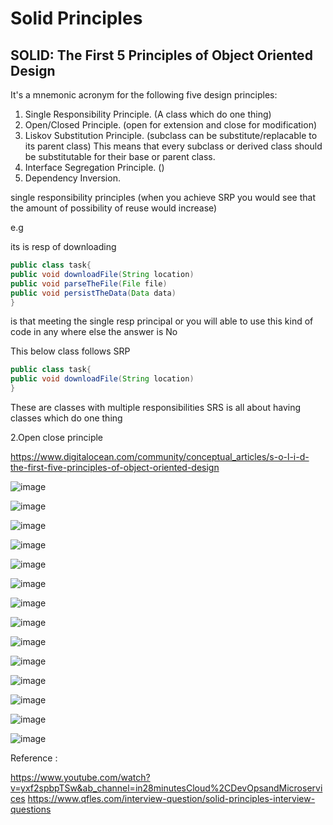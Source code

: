 # Solid Principles

## SOLID: The First 5 Principles of Object Oriented Design

It's a mnemonic acronym for the following five design principles:

1. Single Responsibility Principle. (A class which do one thing)
2. Open/Closed Principle. (open for extension and close for modification)
3. Liskov Substitution Principle. (subclass can be substitute/replacable to its parent class)
   This means that every subclass or derived class should be substitutable for their base or parent class.
4. Interface Segregation Principle. ()
5. Dependency Inversion.

single responsibility principles (when you achieve SRP you would see that the amount of possibility of reuse would increase)

e.g

its is resp of downloading

```java
public class task{
public void downloadFile(String location)
public void parseTheFile(File file)
public void persistTheData(Data data)
}
```

is that meeting the single resp principal or you will able to use this kind of code in any where else the answer is No

This below class follows SRP

```java
public class task{
public void downloadFile(String location)
}
```

These are classes with multiple responsibilities
SRS is all about having classes which do one thing

2.Open close principle

https://www.digitalocean.com/community/conceptual_articles/s-o-l-i-d-the-first-five-principles-of-object-oriented-design

![image](./images/image8.png)

![image](./images/image5.png)

![image](./images/image7.png)

![image](./images/image9.png)

![image](./images/image14.png)

![image](./images/image2.png)

![image](./images/image4.png)

![image](./images/image3.png)

![image](./images/image11.png)

![image](./images/image6.png)

![image](./images/image13.png)

![image](./images/image10.png)

![image](./images/image1.png)

![image](./images/image12.png)

Reference :

https://www.youtube.com/watch?v=yxf2spbpTSw&ab_channel=in28minutesCloud%2CDevOpsandMicroservices
https://www.qfles.com/interview-question/solid-principles-interview-questions
